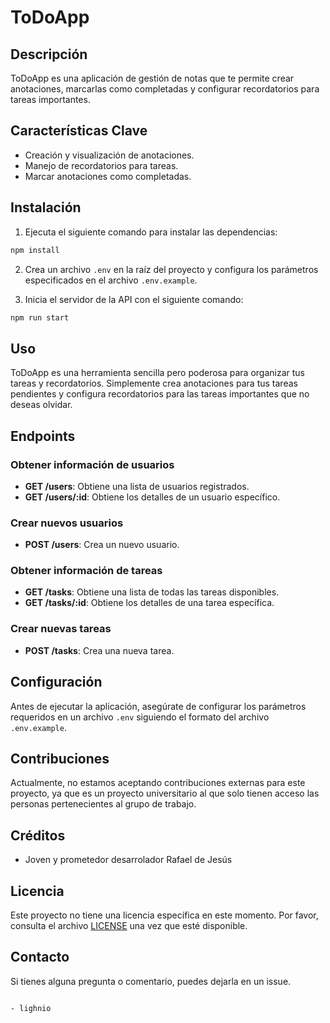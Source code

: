 # ToDoApp

## Descripción

ToDoApp es una aplicación de gestión de notas que te permite crear anotaciones, marcarlas como completadas y configurar recordatorios para tareas importantes.

## Características Clave

- Creación y visualización de anotaciones.
- Manejo de recordatorios para tareas.
- Marcar anotaciones como completadas.

## Instalación

1. Ejecuta el siguiente comando para instalar las dependencias:

```cmd
npm install
```

2. Crea un archivo `.env` en la raíz del proyecto y configura los parámetros especificados en el archivo `.env.example`.

3. Inicia el servidor de la API con el siguiente comando:

```cmd
npm run start
```


## Uso

ToDoApp es una herramienta sencilla pero poderosa para organizar tus tareas y recordatorios. Simplemente crea anotaciones para tus tareas pendientes y configura recordatorios para las tareas importantes que no deseas olvidar.

## Endpoints

### Obtener información de usuarios

- **GET /users**: Obtiene una lista de usuarios registrados.
- **GET /users/:id**: Obtiene los detalles de un usuario específico.

### Crear nuevos usuarios

- **POST /users**: Crea un nuevo usuario.

### Obtener información de tareas

- **GET /tasks**: Obtiene una lista de todas las tareas disponibles.
- **GET /tasks/:id**: Obtiene los detalles de una tarea específica.

### Crear nuevas tareas

- **POST /tasks**: Crea una nueva tarea.

## Configuración

Antes de ejecutar la aplicación, asegúrate de configurar los parámetros requeridos en un archivo `.env` siguiendo el formato del archivo `.env.example`.

## Contribuciones

Actualmente, no estamos aceptando contribuciones externas para este proyecto, ya que es un proyecto universitario al que solo tienen acceso las personas pertenecientes al grupo de trabajo.

## Créditos

- Joven y prometedor desarrolador Rafael de Jesús

## Licencia

Este proyecto no tiene una licencia específica en este momento. Por favor, consulta el archivo [LICENSE](LICENSE) una vez que esté disponible.

## Contacto

Si tienes alguna pregunta o comentario, puedes dejarla en un issue.

```

- lighnio
```

